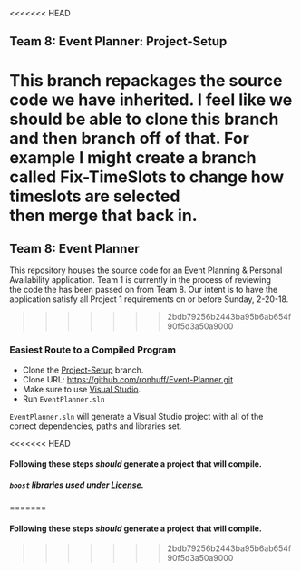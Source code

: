 <<<<<<< HEAD
## Team 8: Event Planner: Project-Setup
This branch repackages the source code we have inherited. I feel like we  
should be able to clone this branch and then branch off of that. For example 
I might create a branch called Fix-TimeSlots to change how timeslots are selected  
then merge that back in.
=======
## Team 8: Event Planner
This repository houses the source code for an Event Planning & Personal  
Availability application. Team 1 is currently in the process of reviewing  
the code the has been passed on from Team 8. Our intent is to have the  
application satisfy all Project 1 requirements on or before Sunday, 2-20-18.
>>>>>>> 2bdb79256b2443ba95b6ab654f90f5d3a50a9000


### Easiest Route to a Compiled Program
* Clone the [Project-Setup](https://github.com/ronhuff/Event-Planner/tree/Project-Setup) branch.  
 * Clone URL: https://github.com/ronhuff/Event-Planner.git
* Make sure to use [Visual Studio](https://www.visualstudio.com/thank-you-downloading-visual-studio/?sku=Community&rel=15).  
 * Run `EventPlanner.sln`

`EventPlanner.sln` will generate a Visual Studio project with all of the  
correct dependencies, paths and libraries set.

<<<<<<< HEAD
#### Following these steps _should_ generate a project that will compile.


##### `boost` libraries used under [License](https://github.com/ronhuff/Event-Planner/tree/Project-Setup/documentation/BoostLicense.txt).
=======
#### Following these steps _should_ generate a project that will compile.
>>>>>>> 2bdb79256b2443ba95b6ab654f90f5d3a50a9000
